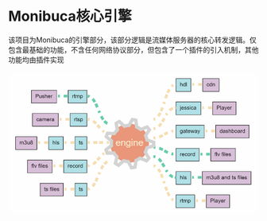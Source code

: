 # Monibuca核心引擎

该项目为Monibuca的引擎部分，该部分逻辑是流媒体服务器的核心转发逻辑。仅包含最基础的功能，不含任何网络协议部分，但包含了一个插件的引入机制，其他功能均由插件实现

![示意图](./demo.gif)